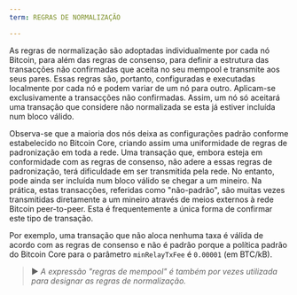 ```yaml
---
term: REGRAS DE NORMALIZAÇÃO

---
```

As regras de normalização são adoptadas individualmente por cada nó Bitcoin, para além das regras de consenso, para definir a estrutura das transacções não confirmadas que aceita no seu mempool e transmite aos seus pares. Essas regras são, portanto, configuradas e executadas localmente por cada nó e podem variar de um nó para outro. Aplicam-se exclusivamente a transacções não confirmadas. Assim, um nó só aceitará uma transação que considere não normalizada se esta já estiver incluída num bloco válido.

Observa-se que a maioria dos nós deixa as configurações padrão conforme estabelecido no Bitcoin Core, criando assim uma uniformidade de regras de padronização em toda a rede. Uma transação que, embora esteja em conformidade com as regras de consenso, não adere a essas regras de padronização, terá dificuldade em ser transmitida pela rede. No entanto, pode ainda ser incluída num bloco válido se chegar a um mineiro. Na prática, estas transacções, referidas como "não-padrão", são muitas vezes transmitidas diretamente a um mineiro através de meios externos à rede Bitcoin peer-to-peer. Esta é frequentemente a única forma de confirmar este tipo de transação.

Por exemplo, uma transação que não aloca nenhuma taxa é válida de acordo com as regras de consenso e não é padrão porque a política padrão do Bitcoin Core para o parâmetro `minRelayTxFee` é `0.00001` (em BTC/kB).

> ► *A expressão "regras de mempool" é também por vezes utilizada para designar as regras de normalização.*